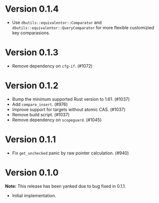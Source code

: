 # Version 0.1.4

- Use `dbutils::equivalentor::Comparator` and `dbutils::equivalentor::QueryComparator` for more flexible customizied key comparasions.

# Version 0.1.3

- Remove dependency on `cfg-if`. (#1072)

# Version 0.1.2

- Bump the minimum supported Rust version to 1.61. (#1037)
- Add `compare_insert`. (#976)
- Improve support for targets without atomic CAS. (#1037)
- Remove build script. (#1037)
- Remove dependency on `scopeguard`. (#1045)

# Version 0.1.1

- Fix `get_unchecked` panic by raw pointer calculation. (#940)

# Version 0.1.0

**Note:** This release has been yanked due to bug fixed in 0.1.1.

- Initial implementation.
